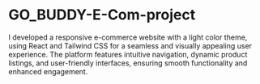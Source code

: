 # GO_BUDDY-E-Com-project
I developed a responsive e-commerce website with a light color theme, using React and Tailwind CSS for a seamless and visually appealing user experience. The platform features intuitive navigation, dynamic product listings, and user-friendly interfaces, ensuring smooth functionality and enhanced engagement.
